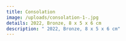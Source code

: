 ```yaml
---
title: Consolation
image: /uploads/consolation-1-.jpg
details: 2022, Bronze, 8 x 5 x 6 cm
description: " 2022, Bronze, 8 x 5 x 6 cm"
---
```

